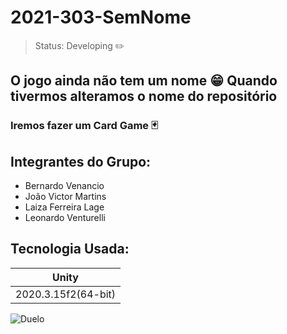 # 2021-303-SemNome
> Status: Developing ✏️
## O jogo ainda não tem um nome 😁 Quando tivermos alteramos o nome do repositório
### Iremos fazer um Card Game 🃏 

## Integrantes do Grupo:
+ Bernardo Venancio
+ João Victor Martins
+ Laiza Ferreira Lage
+ Leonardo Venturelli

## Tecnologia Usada:
<table>
  <thead>
    <tr>
      <th>Unity</th>
    </tr>
  </thead>
  
  <tbody>
    <tr>
      <td>2020.3.15f2(64-bit)</td>
    </tr>
  </tbody>
</table>

![Duelo](https://user-images.githubusercontent.com/78943325/132772786-8b0861c0-f747-4d2e-b10c-3b3a6efa12ef.gif)

